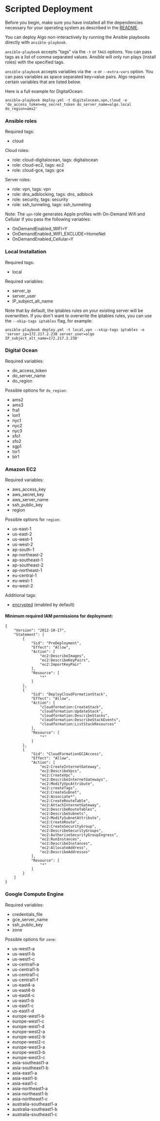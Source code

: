 # Scripted Deployment

Before you begin, make sure you have installed all the dependencies necessary for your operating system as described in the [README](../README.md).

You can deploy Algo non-interactively by running the Ansible playbooks directly with `ansible-playbook`.

`ansible-playbook` accepts "tags" via the `-t` or `TAGS` options. You can pass tags as a list of comma separated values. Ansible will only run plays (install roles) with the specified tags.

`ansible-playbook` accepts variables via the `-e` or `--extra-vars` option. You can pass variables as space separated key=value pairs. Algo requires certain variables that are listed below.

Here is a full example for DigitalOcean:

```shell
ansible-playbook deploy.yml -t digitalocean,vpn,cloud -e 'do_access_token=my_secret_token do_server_name=algo.local do_region=ams2'
```

### Ansible roles

Required tags:

- cloud

Cloud roles:

- role: cloud-digitalocean, tags: digitalocean
- role: cloud-ec2, tags: ec2
- role: cloud-gce, tags: gce

Server roles:

- role: vpn, tags: vpn
- role: dns_adblocking, tags: dns, adblock
- role: security, tags: security
- role: ssh_tunneling, tags: ssh_tunneling

Note: The `vpn` role generates Apple profiles with On-Demand Wifi and Cellular if you pass the following variables:

- OnDemandEnabled_WIFI=Y
- OnDemandEnabled_WIFI_EXCLUDE=HomeNet
- OnDemandEnabled_Cellular=Y

### Local Installation

Required tags:

- local

Required variables:

- server_ip
- server_user
- IP_subject_alt_name

Note that by default, the iptables rules on your existing server will be overwritten. If you don't want to overwrite the iptables rules, you can use the `--skip-tags iptables` flag, for example:

```shell
ansible-playbook deploy.yml -t local,vpn --skip-tags iptables -e 'server_ip=172.217.2.238 server_user=algo IP_subject_alt_name=172.217.2.238'
```

### Digital Ocean

Required variables:

- do_access_token
- do_server_name
- do_region

Possible options for `do_region`:

- ams2
- ams3
- fra1
- lon1
- nyc1
- nyc2
- nyc3
- sfo1
- sfo2
- sgp1
- tor1
- blr1

### Amazon EC2

Required variables:

- aws_access_key
- aws_secret_key
- aws_server_name
- ssh_public_key
- region

Possible options for `region`:

- us-east-1
- us-east-2
- us-west-1
- us-west-2
- ap-south-1
- ap-northeast-2
- ap-southeast-1
- ap-southeast-2
- ap-northeast-1
- eu-central-1
- eu-west-1
- eu-west-2

Additional tags:

- [encrypted](https://aws.amazon.com/blogs/aws/new-encrypted-ebs-boot-volumes/) (enabled by default)

#### Minimum required IAM permissions for deployment:

```
{
    "Version": "2012-10-17",
    "Statement": [
        {
            "Sid": "PreDeployment",
            "Effect": "Allow",
            "Action": [
                "ec2:DescribeImages",
                "ec2:DescribeKeyPairs",
                "ec2:ImportKeyPair"
            ],
            "Resource": [
                "*"
            ]
        },
        {
            "Sid": "DeployCloudFormationStack",
            "Effect": "Allow",
            "Action": [
                "cloudformation:CreateStack",
                "cloudformation:UpdateStack",
                "cloudformation:DescribeStacks",
                "cloudformation:DescribeStackEvents",
                "cloudformation:ListStackResources"
            ],
            "Resource": [
                "*"
            ]
        },
        {
            "Sid": "CloudFormationEC2Access",
            "Effect": "Allow",
            "Action": [
                "ec2:CreateInternetGateway",
                "ec2:DescribeVpcs",
                "ec2:CreateVpc",
                "ec2:DescribeInternetGateways",
                "ec2:ModifyVpcAttribute",
                "ec2:createTags",
                "ec2:CreateSubnet",
                "ec2:Associate*",
                "ec2:CreateRouteTable",
                "ec2:AttachInternetGateway",
                "ec2:DescribeRouteTables",
                "ec2:DescribeSubnets",
                "ec2:ModifySubnetAttribute",
                "ec2:CreateRoute",
                "ec2:CreateSecurityGroup",
                "ec2:DescribeSecurityGroups",
                "ec2:AuthorizeSecurityGroupIngress",
                "ec2:RunInstances",
                "ec2:DescribeInstances",
                "ec2:AllocateAddress",
                "ec2:DescribeAddresses"
            ],
            "Resource": [
                "*"
            ]
        }
    ]
}
```

### Google Compute Engine

Required variables:

- credentials_file
- gce_server_name
- ssh_public_key
- zone

Possible options for `zone`:

- us-west1-a
- us-west1-b
- us-west1-c
- us-central1-a
- us-central1-b
- us-central1-c
- us-central1-f
- us-east4-a
- us-east4-b
- us-east4-c
- us-east1-b
- us-east1-c
- us-east1-d
- europe-west1-b
- europe-west1-c
- europe-west1-d
- europe-west2-a
- europe-west2-b
- europe-west2-c
- europe-west3-a
- europe-west3-b
- europe-west3-c
- asia-southeast1-a
- asia-southeast1-b
- asia-east1-a
- asia-east1-b
- asia-east1-c
- asia-northeast1-a
- asia-northeast1-b
- asia-northeast1-c
- australia-southeast1-a
- australia-southeast1-b
- australia-southeast1-c
